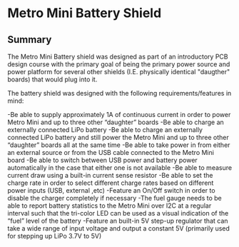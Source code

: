 # Metro Mini Battery Shield

## Summary
The Metro Mini Battery shield was designed as part of an introductory PCB design course with the primary goal of being the primary power source and power platform for several other shields (I.E. physically identical "daugther" boards) that would plug into it. 

The battery shield was designed with the following requirements/features in mind:

-Be able to supply approximately 1A of continuous current in order to power Metro Mini and up to three other “daughter” boards
-Be able to charge an externally connected LiPo battery
-Be able to charge an externally connected LiPo battery and still power the Metro Mini and up to three other “daughter” boards all at the same time
-Be able to take power in from either an external source or from the USB cable connected to the Metro Mini board
-Be able to switch between USB power and battery power automatically in the case that either one is not available
-Be able to measure current draw using a built-in current sense resistor
-Be able to set the charge rate in order to select different charge rates based on different power inputs (USB, external ,etc)
-Feature an On/Off switch in order to disable the charger completely if necessary
-The fuel gauge needs to be able to report battery statistics to the Metro Mini over I2C at a regular interval such that the tri-color LED can be used as a visual indication of the “fuel” level of the battery
-Feature an built-in 5V step-up regulator that can take a wide range of input voltage and output a constant 5V (primarily used for stepping up LiPo 3.7V to 5V)


